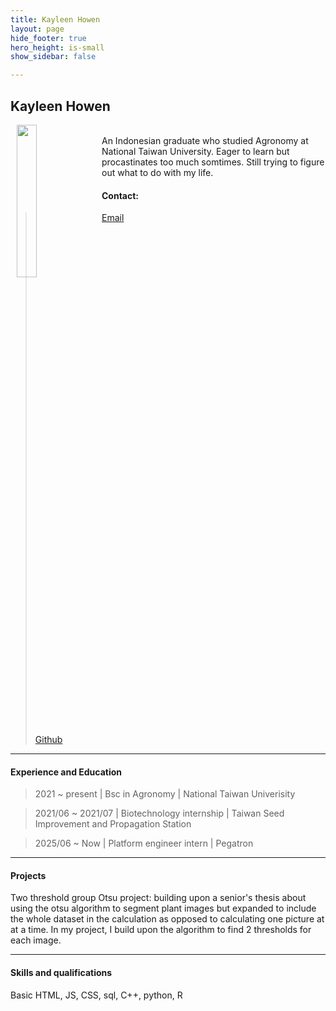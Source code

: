 ```yaml
---
title: Kayleen Howen
layout: page
hide_footer: true
hero_height: is-small
show_sidebar: false

---
```


## Kayleen Howen

<img src="{{site.url}}/alumni/kayleen_howen.jpg" align="left" hspace="10" width="25%">
</br>
An Indonesian graduate who studied Agronomy at National Taiwan University. Eager to learn but procastinates too much somtimes. Still trying to figure out what to do with my life. 
<br>

#### Contact:
><i class="fas fa-at"></i> [Email](mailto:kayleenhowen@gmail.com)
 <br clear="all">
><i class="fab fa-github"></i> [Github](https://github.com/mercur0us)
<!--
<i class="fab fa-linkedin"></i> [LinkedIn]()
<i class="fab fa-google"></i> [Google Scholar]()  
-->
<hr class="solid">

#### Experience and Education

> 2021 ~ present | Bsc in Agronomy | National Taiwan Univerisity

> 2021/06 ~ 2021/07 | Biotechnology internship | Taiwan Seed Improvement and Propagation Station

> 2025/06 ~ Now | Platform engineer intern | Pegatron 

<hr>

#### Projects

Two threshold group Otsu project: building upon a senior's thesis about using the otsu algorithm to segment plant images but expanded to include the whole dataset in the calculation as opposed to calculating one picture at at a time. In my project, I build upon the algorithm to find 2 thresholds for each image. 

<hr>

#### Skills and qualifications

Basic HTML, JS, CSS, sql, C++, python, R
